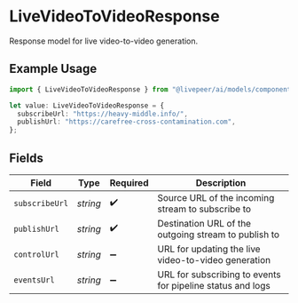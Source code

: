 # LiveVideoToVideoResponse

Response model for live video-to-video generation.

## Example Usage

```typescript
import { LiveVideoToVideoResponse } from "@livepeer/ai/models/components";

let value: LiveVideoToVideoResponse = {
  subscribeUrl: "https://heavy-middle.info/",
  publishUrl: "https://carefree-cross-contamination.com",
};
```

## Fields

| Field                                                      | Type                                                       | Required                                                   | Description                                                |
| ---------------------------------------------------------- | ---------------------------------------------------------- | ---------------------------------------------------------- | ---------------------------------------------------------- |
| `subscribeUrl`                                             | *string*                                                   | :heavy_check_mark:                                         | Source URL of the incoming stream to subscribe to          |
| `publishUrl`                                               | *string*                                                   | :heavy_check_mark:                                         | Destination URL of the outgoing stream to publish to       |
| `controlUrl`                                               | *string*                                                   | :heavy_minus_sign:                                         | URL for updating the live video-to-video generation        |
| `eventsUrl`                                                | *string*                                                   | :heavy_minus_sign:                                         | URL for subscribing to events for pipeline status and logs |
